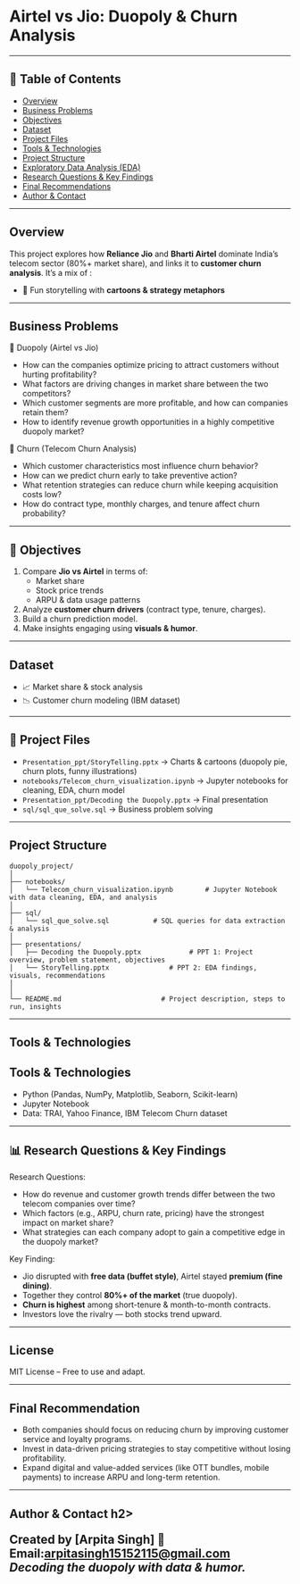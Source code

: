 # Airtel vs Jio: Duopoly & Churn Analysis
---
## 📌 Table of Contents
- <a href="#overview">Overview</a>
- <a href="#business-problem">Business Problems</a>
- <a href="#objectives">Objectives</a>
- <a href="#dataset">Dataset</a>
- <a href="#project-files">Project Files</a>
- <a href="#tools-technologies">Tools & Technologies</a>
- <a href="#project-structure">Project Structure</a>
- <a href="#exploratory-data-analysis-eda">Exploratory Data Analysis (EDA)</a>
- <a href="#research-questions-key-findings">Research Questions & Key Findings</a>
- <a href="#final-recommendations">Final Recommendations</a>
- <a href="#author-contact">Author & Contact</a>

---
<h2><a class="anchor" id="overview"></a>Overview</h2>

This project explores how **Reliance Jio** and **Bharti Airtel** dominate India’s telecom sector (80%+ market share), and links it to **customer churn analysis**.
It’s a mix of :
- 🎨 Fun storytelling with **cartoons & strategy metaphors**  

---
<h2><a class="anchor" id="business-problem"></a>Business Problems</h2>

📌 Duopoly (Airtel vs Jio)
- How can the companies optimize pricing to attract customers without hurting profitability?
- What factors are driving changes in market share between the two competitors?
- Which customer segments are more profitable, and how can companies retain them?
- How to identify revenue growth opportunities in a highly competitive duopoly market?

📌 Churn (Telecom Churn Analysis)
- Which customer characteristics most influence churn behavior?
- How can we predict churn early to take preventive action?
- What retention strategies can reduce churn while keeping acquisition costs low?
- How do contract type, monthly charges, and tenure affect churn probability?
---
<h2><a class="anchor" id="objectives"></a>🎯 Objectives</h2>

1. Compare **Jio vs Airtel** in terms of:
   - Market share  
   - Stock price trends  
   - ARPU & data usage patterns  
2. Analyze **customer churn drivers** (contract type, tenure, charges).  
3. Build a churn prediction model.  
4. Make insights engaging using **visuals & humor**.  

---
<h2><a class="anchor" id="dataset"></a>Dataset</h2>
 
- 📈 Market share & stock analysis  
- 📉 Customer churn modeling (IBM dataset) 

---
<h2><a class="anchor" id="project-files"></a>📂 Project Files</h2>

- `Presentation_ppt/StoryTelling.pptx` → Charts & cartoons (duopoly pie, churn plots, funny illustrations)  
- `notebooks/Telecom_churn_visualization.ipynb` → Jupyter notebooks for cleaning, EDA, churn model  
- `Presentation_ppt/Decoding the Duopoly.pptx` → Final presentation 
- `sql/sql_que_solve.sql` → Business problem solving

--- 
<h2><a class="anchor" id="project-structure"></a>Project Structure</h2>

```
duopoly_project/
│
├── notebooks/
│   └── Telecom_churn_visualization.ipynb        # Jupyter Notebook with data cleaning, EDA, and analysis
│
├── sql/
│   └── sql_que_solve.sql           # SQL queries for data extraction & analysis
│
├── presentations/
│   ├── Decoding the Duopoly.pptx            # PPT 1: Project overview, problem statement, objectives
│   └── StoryTelling.pptx               # PPT 2: EDA findings, visuals, recommendations
│           
│
└── README.md                         # Project description, steps to run, insights

```
---
<h2><a class="anchor" id="tools-technologies"></a>Tools & Technologies</h2>

## Tools & Technologies 
- Python (Pandas, NumPy, Matplotlib, Seaborn, Scikit-learn)  
- Jupyter Notebook  
- Data: TRAI, Yahoo Finance, IBM Telecom Churn dataset 

---
<h2><a class="anchor" id="exploratory-data-analysis></a>Exploratory Data Analysis</h2>

Performed data quality checks, handled missing values, and treated outliers for reliable insights.
Conducted exploratory analysis to compare revenue, customer base, and ARPU across competitors.
Identified key correlations and patterns influencing market share and growth trends.

---
<h2><a class="anchor" id="research-questions-key-findings"></a>📊 Research Questions & Key Findings</h2>

Research Questions:
- How do revenue and customer growth trends differ between the two telecom companies over time?
- Which factors (e.g., ARPU, churn rate, pricing) have the strongest impact on market share?
- What strategies can each company adopt to gain a competitive edge in the duopoly market?

Key Finding:
- Jio disrupted with **free data (buffet style)**, Airtel stayed **premium (fine dining)**.  
- Together they control **80%+ of the market** (true duopoly).  
- **Churn is highest** among short-tenure & month-to-month contracts.  
- Investors love the rivalry — both stocks trend upward.
---
<h2><a class="anchor" id="license"></a>License</h2>

MIT License – Free to use and adapt.  

---
<h2><a class="anchor" id="filnal-recommendation"></a>Final Recommendation</h2>

- Both companies should focus on reducing churn by improving customer service and loyalty programs.
- Invest in data-driven pricing strategies to stay competitive without losing profitability.
- Expand digital and value-added services (like OTT bundles, mobile payments) to increase ARPU and long-term retention.
---
<h2><a class="anchor" id="author-contact"></a>Author & Contact h2>

Created by **[Arpita Singh]**
📧 Email:arpitasingh15152115@gmail.com   
*Decoding the duopoly with data & humor.*
